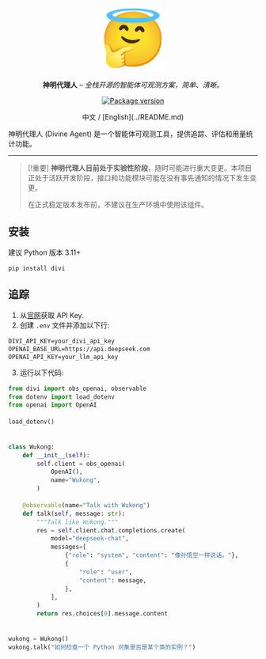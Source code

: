 <p align="center">
  <a href="https://divine-agent.com/"><img width="128" height="128" src="https://raw.githubusercontent.com/Kaikaikaifang/divine-agent/main/docs/images/thinking-angel.png" alt='Divine Agent'></a>
</p>

<p align="center"><strong>神明代理人</strong> <em>– 全栈开源的智能体可观测方案，简单、清晰。</em></p>

<p align="center">
<a href="https://pypi.org/project/divi/">
    <img src="https://img.shields.io/pypi/v/divi.svg" alt="Package version">
</a>
</p>

<div align="center">中文 / [English](../README.md)</div>

神明代理人 (Divine Agent) 是一个智能体可观测工具，提供追踪、评估和用量统计功能。

---

> [!重要]
> **神明代理人目前处于实验性阶段**，随时可能进行重大变更。本项目正处于活跃开发阶段，接口和功能模块可能在没有事先通知的情况下发生变更。
>
> 在正式稳定版本发布前，不建议在生产环境中使用该组件。

## 安装

建议 Python 版本 3.11+

```shell
pip install divi
```

## 追踪

1. 从[官网](https://www.divine-agent.com/dashboard/api-keys)获取 API Key.
2. 创建 `.env` 文件并添加以下行:
  ```env
  DIVI_API_KEY=your_divi_api_key
  OPENAI_BASE_URL=https://api.deepseek.com
  OPENAI_API_KEY=your_llm_api_key
  ```
3. 运行以下代码:
  ```python
  from divi import obs_openai, observable
  from dotenv import load_dotenv
  from openai import OpenAI

  load_dotenv()


  class Wukong:
      def __init__(self):
          self.client = obs_openai(
              OpenAI(),
              name="Wukong",
          )

      @observable(name="Talk with Wukong")
      def talk(self, message: str):
          """Talk like Wukong."""
          res = self.client.chat.completions.create(
              model="deepseek-chat",
              messages=[
                  {"role": "system", "content": "像孙悟空一样说话。"},
                  {
                      "role": "user",
                      "content": message,
                  },
              ],
          )
          return res.choices[0].message.content


  wukong = Wukong()
  wukong.talk("如何检查一个 Python 对象是否是某个类的实例？")
  ```
